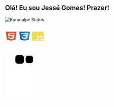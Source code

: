 ## Olá! Eu sou Jessé Gomes! Prazer!

![Karanalpe Status](https://github-readme-stats.vercel.app/api?username=JesseZinhoo&show_icons=true&hide=prs,issues&theme=dark)

<div style="display: inline_block"><br>
  <img align="center" alt="HTML5" height="30" width="40" src="https://raw.githubusercontent.com/devicons/devicon/master/icons/html5/html5-original.svg">
  <img align="center" alt="CSS3" height="30" width="40" src="https://raw.githubusercontent.com/devicons/devicon/master/icons/css3/css3-original.svg">
  <img align="center" alt="JavaScript" height="30" width="40" src="https://raw.githubusercontent.com/devicons/devicon/master/icons/javascript/javascript-plain.svg">
</div>

![Snake animation](https://github.com/JesseZinhoo/JesseZinhoo/blob/output/github-contribution-grid-snake.svg)
